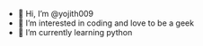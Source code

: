 - 👋 Hi, I’m @yojith009
- 👀 I’m interested in coding and love to be a geek
- 🌱 I’m currently learning python
